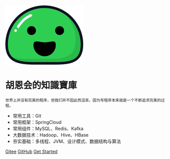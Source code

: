 [comment]: <> (![logo]&#40;https://docsify.js.org/_media/icon.svg&#41;)
![logo](img/docsify_icon.svg)

# 胡恩会的知識寶庫

```
世界上并没有完美的程序，但我们并不因此而沮丧，因为写程序本来就是一个不断追求完美的过程。
```

* 常用工具：Git
* 常用框架：SpringCloud
* 常用组件：MySQL、Redis、Kafka
* 大数据技术：Hadoop、Hive、HBase
* 夯实基础：多线程、JVM、设计模式、数据结构与算法


[Gitee](https://gitee.com/huenhui/)
[GitHub](https://github.com/en-hui/en-hui)
[Get Started](README.md)
